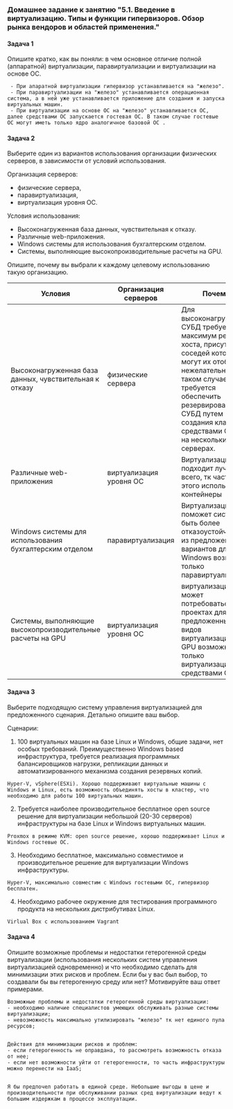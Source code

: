 ### Домашнее задание к занятию "5.1. Введение в виртуализацию. Типы и функции гипервизоров. Обзор рынка вендоров и областей применения."
#### Задача 1
Опишите кратко, как вы поняли: в чем основное отличие полной (аппаратной) виртуализации, паравиртуализации и виртуализации на основе ОС.

```
 - При апаратной виртуализации гипервизор устанавливается на "железо".
 - При паравиртуализации на "железо" устанавливается операционная система, а в ней уже устанавливается приложение для создания и запуска виртуальных машин.
 - При виртуализации на основе ОС на "железо" устанавливается ОС, далее средствами ОС запускается гостевая ОС. В таком случае гостевые ОС могут иметь только ядро аналогичное базовой ОС .
```
#### Задача 2
Выберите один из вариантов использования организации физических серверов, в зависимости от условий использования.

Организация серверов:

- физические сервера,
- паравиртуализация,
- виртуализация уровня ОС.

Условия использования:

- Высоконагруженная база данных, чувствительная к отказу.
- Различные web-приложения.
- Windows системы для использования бухгалтерским отделом.
- Системы, выполняющие высокопроизводительные расчеты на GPU.

Опишите, почему вы выбрали к каждому целевому использованию такую организацию.

| Условия | Организация серверов    | Почему                                                                                                                                                                                                                                                    |
| --- |-------------------------|-----------------------------------------------------------------------------------------------------------------------------------------------------------------------------------------------------------------------------------------------------------|
| Высоконагруженная база данных, чувствительная к отказу | физические сервера      | Для высоконагруженной СУБД требуется максимум ресурсов хоста, присутствие соседей которые могут их отобрать нежелательно. Но в таком случае требуется обеспечить резервирование СУБД путем создания кластера средствами СУБД на нескольких физ. серверах. |
| Различные web-приложения | виртуализация уровня ОС | Виртуализация ОС подходит лучше всего, тк часто для этого используются контейнеры                                                                                                                                                                         |
| Windows системы для использования бухгалтерским отделом | паравиртуализация       | Виртуализация поможет системе быть более отказоустойчивой, из предложенных вариантов для Windows возможна только паравиртуализация.                                                                                                                       |
| Системы, выполняющие высокопроизводительные расчеты на GPU | виртуализация уровня ОС | виртуализация GPU может потребоваться в проектах для ML, из предложенных видов виртуализации для GPU возможна только виртуализация средствами ОС                                                                                                          |

#### Задача 3
Выберите подходящую систему управления виртуализацией для предложенного сценария. Детально опишите ваш выбор.

Сценарии:

1. 100 виртуальных машин на базе Linux и Windows, общие задачи, нет особых требований. Преимущественно Windows based инфраструктура, требуется реализация программных балансировщиков нагрузки, репликации данных и автоматизированного механизма создания резервных копий.
```
Hyper-V, vSphere(ESXi). Хорошо поддерживают виртуальные машины с Windows и Linux, есть возможность объединять хосты в кластер, что необходимо для работы 100 виртуальных машин.
```
2. Требуется наиболее производительное бесплатное open source решение для виртуализации небольшой (20-30 серверов) инфраструктуры на базе Linux и Windows виртуальных машин.
```
Proxmox в режиме KVM: open source решение, хорошо поддерживает Linux и Windows гостевые ОС.
```
3. Необходимо бесплатное, максимально совместимое и производительное решение для виртуализации Windows инфраструктуры.
```
Hyper-V, максимально совместим c Windows гостевыми ОС, гипервизор бесплатен.
```
4. Необходимо рабочее окружение для тестирования программного продукта на нескольких дистрибутивах Linux.
```
Virlual Box с использованием Vagrant
```
#### Задача 4
Опишите возможные проблемы и недостатки гетерогенной среды виртуализации (использования нескольких систем управления виртуализацией одновременно) и что необходимо сделать для минимизации этих рисков и проблем. Если бы у вас был выбор, то создавали бы вы гетерогенную среду или нет? Мотивируйте ваш ответ примерами.
```
Возможные проблемы и недостатки гетерогенной среды виртуализации:
- необходимо наличие специалистов умеющих обслуживать разные системы виртуализации;
- невозможность максимально утилизировать "железо" тк нет единого пула ресурсов;


Действия для минимизации рисков и проблем:
- если гетерогенность не оправдана, то рассмотреть возможность отказа от нее;
- если нет возможности уйти от гетерогенности, то часть инфраструктуры можно перенести на IaaS;


Я бы предпочел работать в единой среде. Небольшие выгоды в цене и производительности при обслуживании разных сред виртуализации ведут к большим издержкам в процессе эксплуатации.
```